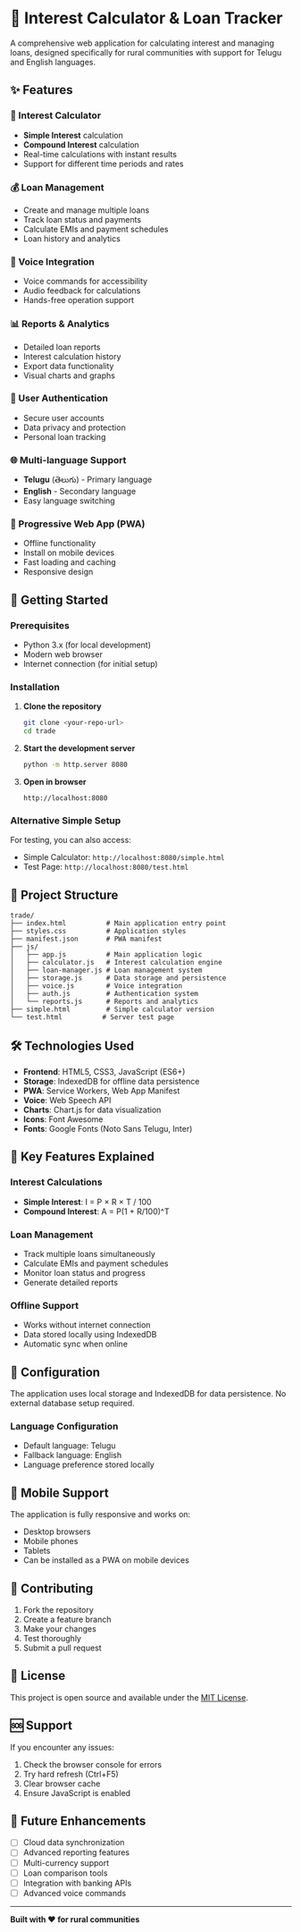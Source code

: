 # 🧮 Interest Calculator & Loan Tracker

A comprehensive web application for calculating interest and managing loans, designed specifically for rural communities with support for Telugu and English languages.

## ✨ Features

### 🔢 Interest Calculator
- **Simple Interest** calculation
- **Compound Interest** calculation
- Real-time calculations with instant results
- Support for different time periods and rates

### 💰 Loan Management
- Create and manage multiple loans
- Track loan status and payments
- Calculate EMIs and payment schedules
- Loan history and analytics

### 🎤 Voice Integration
- Voice commands for accessibility
- Audio feedback for calculations
- Hands-free operation support

### 📊 Reports & Analytics
- Detailed loan reports
- Interest calculation history
- Export data functionality
- Visual charts and graphs

### 🔐 User Authentication
- Secure user accounts
- Data privacy and protection
- Personal loan tracking

### 🌐 Multi-language Support
- **Telugu** (తెలుగు) - Primary language
- **English** - Secondary language
- Easy language switching

### 📱 Progressive Web App (PWA)
- Offline functionality
- Install on mobile devices
- Fast loading and caching
- Responsive design

## 🚀 Getting Started

### Prerequisites
- Python 3.x (for local development)
- Modern web browser
- Internet connection (for initial setup)

### Installation

1. **Clone the repository**
   ```bash
   git clone <your-repo-url>
   cd trade
   ```

2. **Start the development server**
   ```bash
   python -m http.server 8080
   ```

3. **Open in browser**
   ```
   http://localhost:8080
   ```

### Alternative Simple Setup
For testing, you can also access:
- Simple Calculator: `http://localhost:8080/simple.html`
- Test Page: `http://localhost:8080/test.html`

## 📁 Project Structure

```
trade/
├── index.html          # Main application entry point
├── styles.css          # Application styles
├── manifest.json       # PWA manifest
├── js/
│   ├── app.js          # Main application logic
│   ├── calculator.js   # Interest calculation engine
│   ├── loan-manager.js # Loan management system
│   ├── storage.js      # Data storage and persistence
│   ├── voice.js        # Voice integration
│   ├── auth.js         # Authentication system
│   └── reports.js      # Reports and analytics
├── simple.html         # Simple calculator version
└── test.html          # Server test page
```

## 🛠️ Technologies Used

- **Frontend**: HTML5, CSS3, JavaScript (ES6+)
- **Storage**: IndexedDB for offline data persistence
- **PWA**: Service Workers, Web App Manifest
- **Voice**: Web Speech API
- **Charts**: Chart.js for data visualization
- **Icons**: Font Awesome
- **Fonts**: Google Fonts (Noto Sans Telugu, Inter)

## 🌟 Key Features Explained

### Interest Calculations
- **Simple Interest**: I = P × R × T / 100
- **Compound Interest**: A = P(1 + R/100)^T

### Loan Management
- Track multiple loans simultaneously
- Calculate EMIs and payment schedules
- Monitor loan status and progress
- Generate detailed reports

### Offline Support
- Works without internet connection
- Data stored locally using IndexedDB
- Automatic sync when online

## 🔧 Configuration

The application uses local storage and IndexedDB for data persistence. No external database setup required.

### Language Configuration
- Default language: Telugu
- Fallback language: English
- Language preference stored locally

## 📱 Mobile Support

The application is fully responsive and works on:
- Desktop browsers
- Mobile phones
- Tablets
- Can be installed as a PWA on mobile devices

## 🤝 Contributing

1. Fork the repository
2. Create a feature branch
3. Make your changes
4. Test thoroughly
5. Submit a pull request

## 📄 License

This project is open source and available under the [MIT License](LICENSE).

## 🆘 Support

If you encounter any issues:
1. Check the browser console for errors
2. Try hard refresh (Ctrl+F5)
3. Clear browser cache
4. Ensure JavaScript is enabled

## 🎯 Future Enhancements

- [ ] Cloud data synchronization
- [ ] Advanced reporting features
- [ ] Multi-currency support
- [ ] Loan comparison tools
- [ ] Integration with banking APIs
- [ ] Advanced voice commands

---

**Built with ❤️ for rural communities**